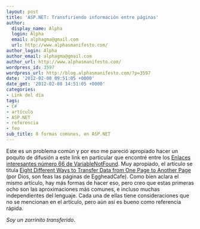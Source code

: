 ```yaml
---
layout: post
title: 'ASP.NET: Transfiriendo información entre páginas'
author:
  display_name: Alpha
  login: Alpha
  email: alphagma@gmail.com
  url: http://www.alphasmanifesto.com/
author_login: Alpha
author_email: alphagma@gmail.com
author_url: http://www.alphasmanifesto.com/
wordpress_id: 3597
wordpress_url: http://blog.alphasmanifesto.com/?p=3597
date: '2012-02-08 09:51:05 +0000'
date_gmt: '2012-02-08 14:51:05 +0000'
categories:
- Link del día
tags:
- C#
- artículo
- ASP.NET
- referencia
- feo
sub_title: 8 formas comunes, en ASP.NET
---
```


Este es un problema común y por eso me pareció apropiado hacer un poquito de difusión a este link en particular que encontré entre los [Enlaces interesantes número 66 de VariableNotFound](http://www.variablenotfound.com/2012/01/enlaces-interesantes-66.html). Muy apropiado, el artículo se titula [Eight Different Ways to Transfer Data from One Page to Another Page](http://www.eggheadcafe.com/tutorials/asp-net/e653f028-01fb-4d0e-843b-058deae562a2/eight-different-ways-to-transfer-data-from-one-page-to-another-page.aspx) (por Dios, son feas las páginas de EggheadCafe). Como bien aclara el mismo artículo, hay más formas de hacer eso, pero creo que estas primeras ocho son las aproximaciones más comunes, e incluso muchas independientes del lenguaje. Cada una de ellas tiene consideraciones que no se mencionan en el artículo, pero aún así es bueno como referencia rápida.

_Soy un zorrinito transferido._
